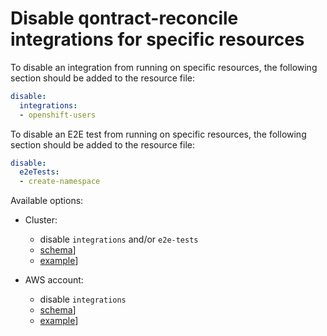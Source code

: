# Disable qontract-reconcile integrations for specific resources

To disable an integration from running on specific resources, the following section should be added to the resource file:

```yaml
disable:
  integrations:
  - openshift-users
```

To disable an E2E test from running on specific resources, the following section should be added to the resource file:

```yaml
disable:
  e2eTests:
  - create-namespace
```

Available options:

- Cluster:
    * disable `integrations` and/or `e2e-tests`
    * [schema](https://github.com/app-sre/qontract-schemas/blob/7780755424781d8b88839d2c37e32ccb45fc52da/schemas/openshift/cluster-1.yml#L437-L466)]
    * [example](/data/openshift/insights/cluster.yml#L20-27)]

- AWS account:
    * disable `integrations`
    * [schema](https://github.com/app-sre/qontract-schemas/blob/7780755424781d8b88839d2c37e32ccb45fc52da/schemas/aws/account-1.yml#L52-L62)]
    * [example](/data/aws/osio-dev/account.yml#L16-18)]
